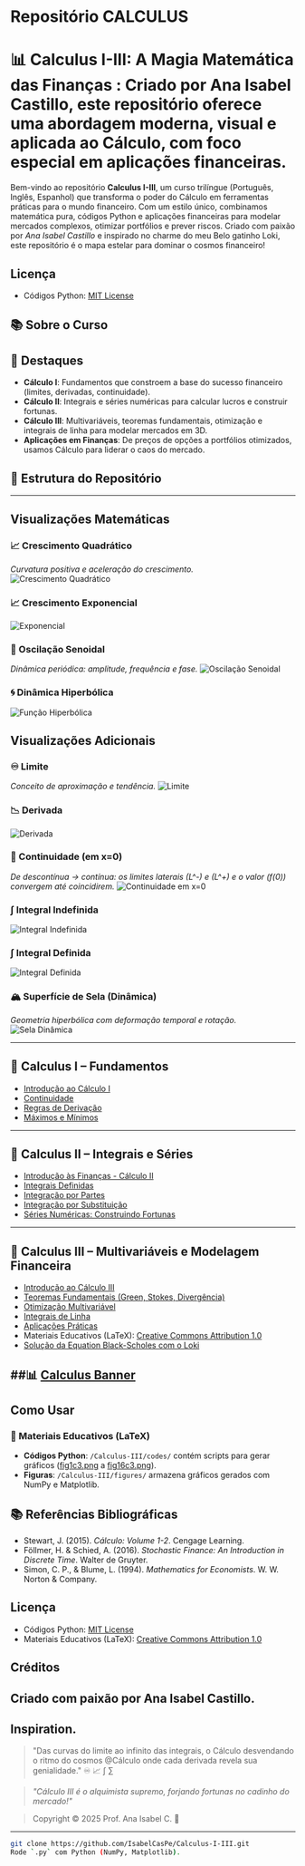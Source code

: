 # Repositório CALCULUS
# 📊 Calculus I-III: A Magia Matemática das Finanças : Criado por Ana Isabel Castillo, este repositório oferece uma abordagem moderna, visual e aplicada ao Cálculo, com foco especial em aplicações financeiras.

Bem-vindo ao repositório **Calculus I-III**, um curso trilíngue (Português, Inglês, Espanhol) que transforma o poder do Cálculo em ferramentas práticas para o mundo financeiro. Com um estilo único, combinamos matemática pura, códigos Python e aplicações financeiras para modelar mercados complexos, otimizar portfólios e prever riscos. Criado com paixão por *Ana Isabel Castillo* e inspirado no charme do meu Belo gatinho Loki, este repositório é o mapa estelar para dominar o cosmos financeiro! 
## Licença
- Códigos Python: [MIT License](LICENSE)


## 📚 Sobre o Curso

## 🌟 Destaques

- **Cálculo I**: Fundamentos que constroem a base do sucesso financeiro (limites, derivadas, continuidade).
- **Cálculo II**: Integrais e séries numéricas para calcular lucros e construir fortunas.
- **Cálculo III**: Multivariáveis, teoremas fundamentais, otimização e integrais de linha para modelar mercados em 3D.
- **Aplicações em Finanças**: De preços de opções a portfólios otimizados, usamos Cálculo para liderar o caos do mercado.

## 📂 Estrutura do Repositório
---
## Visualizações Matemáticas

### 📈 Crescimento Quadrático
*Curvatura positiva e aceleração do crescimento.*
![Crescimento Quadrático](quadratic_growth.gif)

### 📈 Crescimento Exponencial
![Exponencial](exponential_growth.gif)

### 🔄 Oscilação Senoidal
*Dinâmica periódica: amplitude, frequência e fase.*
![Oscilação Senoidal](sine_oscillation.gif)

### 🌀 Dinâmica Hiperbólica
![Função Hiperbólica](hyperbolic_dynamics.gif)

## Visualizações Adicionais

### ♾️ Limite
*Conceito de aproximação e tendência.*
![Limite](limit_animation.gif)

### 📉 Derivada
![Derivada](derivative_animation.gif)

### 🔗 Continuidade (em x=0)
*De descontínua → contínua: os limites laterais \(L^-\) e \(L^+\) e o valor \(f(0)\) convergem até coincidirem.*
![Continuidade em x=0](continuity_animation.gif)

### ∫ Integral Indefinida
![Integral Indefinida](indefinite_integral.gif)

### ∫ Integral Definida
![Integral Definida](definite_integral.gif)

### 🏔️ Superfície de Sela (Dinâmica)
*Geometria hiperbólica com deformação temporal e rotação.*
![Sela Dinâmica](saddle_surface_dynamic_vectors.gif)

---

## 📘 Calculus I – Fundamentos

- [Introdução ao Cálculo I](./intro.pdf)
- [Continuidade](./continuidade.pdf)
- [Regras de Derivação](./regrasDderivaçao.pdf)
- [Máximos e Mínimos](./maxemin.pdf)

---

## 📗 Calculus II – Integrais e Séries

- [Introdução às Finanças - Cálculo II](./intro2.pdf)
- [Integrais Definidas](./IntegraisDefinidas.pdf)
- [Integração por Partes](./inteporPartes.pdf)
- [Integração por Substituição](./inteporsubs.pdf)
- [Séries Numéricas: Construindo Fortunas](./seriesnumericas.pdf)

---

## 📙 Calculus III – Multivariáveis e Modelagem Financeira

- [Introdução ao Cálculo III](./intro3.pdf)
- [Teoremas Fundamentais (Green, Stokes, Divergência)](./TeoremasC3.pdf)
- [Otimização Multivariável](./otimizacaomultiv.pdf)
- [Integrais de Linha](./IntegraisDlinha.pdf)
- [Aplicações Práticas](./aplicacoespraticas.pdf)
- Materiais Educativos (LaTeX): [Creative Commons Attribution 1.0](https://creativecommons.org/licenses/by/1.0/)
- [Solução da Equation Black-Scholes com o Loki](./equationBlackScholes.pdf)

##📊 [Calculus Banner](Calculus-III/figures/fig16c3.png)
---
##  Como Usar
### 📖 Materiais Educativos (LaTeX)

- **Códigos Python**: `/Calculus-III/codes/` contém scripts para gerar gráficos ([fig1c3.png](Calculus-III/figures/fig1c3.png) a [fig16c3.png](Calculus-III/figures/fig16c3.png)).
- **Figuras**: `/Calculus-III/figures/` armazena gráficos gerados com NumPy e Matplotlib.
## 📚 Referências Bibliográficas

- Stewart, J. (2015). *Cálculo: Volume 1-2*. Cengage Learning.
- Föllmer, H. & Schied, A. (2016). *Stochastic Finance: An Introduction in Discrete Time*. Walter de Gruyter.
- Simon, C. P., & Blume, L. (1994). *Mathematics for Economists*. W. W. Norton & Company.

## Licença
- Códigos Python: [MIT License](LICENSE)
- Materiais Educativos (LaTeX): [Creative Commons Attribution 1.0](https://creativecommons.org/licenses/by/1.0/)
 ## Créditos
Criado com paixão por Ana Isabel Castillo.    
---
## Inspiration.

> "Das curvas do limite ao infinito das integrais, o Cálculo desvendando o ritmo do cosmos @Cálculo  onde cada derivada revela sua genialidade." ♾️ 📈 ∫ ∑

>  *"Cálculo III é o alquimista supremo, forjando fortunas no cadinho do mercado!"*

>  Copyright © 2025 Prof. Ana Isabel C. 💙
---
```bash
git clone https://github.com/IsabelCasPe/Calculus-I-III.git
Rode `.py` com Python (NumPy, Matplotlib).




